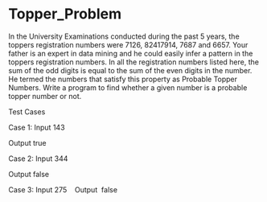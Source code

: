 # Topper_Problem
In the University Examinations conducted during the past 5 years, the toppers registration numbers were 7126, 82417914, 7687 and 6657. Your father is an expert in data mining and he could easily infer a pattern in the toppers registration numbers. In all the registration numbers listed here, the sum of the odd digits is equal to the sum of the even digits in the number. He termed the numbers that satisfy this property as Probable Topper Numbers. Write a program to find whether a given number is a probable topper number or not.

Test Cases
 
 Case 1:
 Input
 143
 
 Output
 true

 Case 2:
 Input
 344
 
 Output
 false

 Case 3:
 Input
 275
 
 Output
 false
